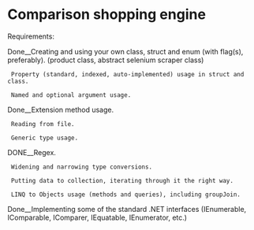 # Comparison shopping engine
Requirements:

Done__Creating and using your own class, struct and enum (with flag(s), preferably). (product class, abstract selenium scraper class)
     
     Property (standard, indexed, auto-implemented) usage in struct and class.
     
     Named and optional argument usage.
     
Done__Extension method usage.
     
     Reading from file.
     
     Generic type usage.
     
DONE__Regex.

     Widening and narrowing type conversions.
     
     Putting data to collection, iterating through it the right way.
         
     LINQ to Objects usage (methods and queries), including groupJoin.
     
Done__Implementing some of the standard .NET interfaces (IEnumerable, IComparable, IComparer, IEquatable, IEnumerator, etc.)
